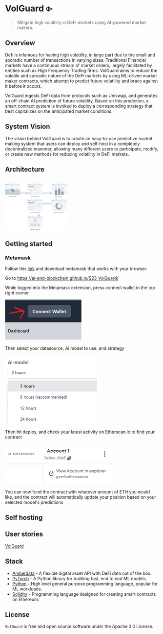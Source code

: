 # VolGuard ⌱

> Mitigate  high volatility in DeFi markets using AI-powered market
makers.

## Overview

Defi is infamous for having high volatility, in large part due to the
small and sporadic number of transactions in varying sizes. Traditional 
Financial markets have a continuous stream of market orders, largely 
facilitated by entities such as High Frequency Trading firms. VolGuard 
aims to reduce the volatile and sproadic nature of the DeFi markets by
using ML-driven market maker contracts, which attempt to predict future 
volatility and brace against it before it occurs.

VolGuard ingests DeFi data from protocols such as Uniswap, and
generates an off-chain AI prediction of future volatility. Based on this 
prediction, a smart contract system is invoked to deploy a corresponding
strategy that best capitalizes on the anticipated market conditions.
<br/>

## System Vision

The vision behind VolGuard is to create an easy-to-use predictive market
making system that users can deploy and self-host in a completely decentralized
mannner, allowing many different users to participate, modify, or create 
new methods for reducing volatility in DeFi markets.

## Architecture
<br/>
<img src="/arch_diagram.png" width="40%"/>

## Getting started
### Metamask

Follow this [link](https://support.metamask.io/hc/en-us/articles/360015489531-Getting-started-with-MetaMask) and download metamask that works with your browser. 

Go to https://ai-and-blockchain.github.io/S23_VolGuard/

While logged into the Metamask extension, press connect wallet in the top right corner

<img src="/connectwallet.png"/>

Then select your datasource, Ai model to use, and strategy

<img src="/selectmodels.png"/>

Then hit deploy, and check your latest activity on Etherscan.io to find your contract

<img src="/gotoetherscan.png"/>

You can now fund the contract with whatever amount of ETH you would like, and the contract will automatically update your position based on your selected model's predictions
## Self hosting
 


## User stories
[VolGuard](https://ai-and-blockchain.github.io/S23_VolGuard/)

## Stack

- [Amberdata](https://amberdata.io/) - A flexible digital asset API with DeFi data out of the box.
- [PyTorch](https://pytorch.org/) - A Python library for building fast, end to end ML models.
- [Python](https://python.org/) - High level general purpose programming language, popular for ML workloads.
- [Solidity](https://soliditylang.org/) - Programming language designed for creating smart contracts on Ethereum.


## License

`VolGuard` is free and open source software under the Apache 2.0 License.
